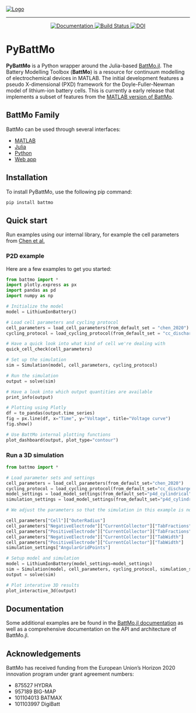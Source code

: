 [![Logo](https://github.com/BattMoTeam/visual-identity/blob/1bc87b07605d77fb3faa788c82f06ec2735ed31f/logos/battmo_logo_side.png)](https://github.com/BattMoTeam/BattMo.jl)

---

<p align="center">
  <a href="https://battmoteam.github.io/BattMo.jl/dev/manuals/pybattmo/installation">
    <img src="https://img.shields.io/badge/docs-dev-blue.svg" alt="Documentation">
  </a>
  <a href="https://github.com/battmoteam/PyBattMo/actions/workflows/CI.yml?query=branch%3Amain">
    <img src="https://github.com/battmoteam/BattMo.jl/actions/workflows/CI.yml/badge.svg?branch=main" alt="Build Status">
  </a>
  <a href="https://doi.org/10.5281/zenodo.17310497">
    <img src="https://zenodo.org/badge/1044330784.svg" alt="DOI">
  </a>
</p>

# PyBattMo

**PyBattMo** is a Python wrapper around the Julia-based [BattMo.jl](https://github.com/BattMoTeam/BattMo.jl). The Battery Modelling Toolbox (**BattMo**) is a resource for continuum modelling of electrochemical devices in MATLAB. The initial development features a pseudo X-dimensional (PXD) framework for the Doyle-Fuller-Newman model of lithium-ion battery cells. This is currently a early release that implements a subset of features from the [MATLAB version of BattMo](https://github.com/BattMoTeam/BattMo).

## BattMo Family

BattMo can be used through several interfaces:

- [MATLAB](https://github.com/BattMoTeam/BattMo)
- [Julia](https://github.com/BattMoTeam/BattMo.jl)
- [Python](https://github.com/BattMoTeam/PyBattMo)
- [Web app](https://app.batterymodel.com/)

## Installation

To install PyBattMo, use the following pip command:

```bash
pip install battmo
```

## Quick start

Run examples using our internal library, for example the cell parameters from [Chen et al.](https://doi.org/10.1149/1945-7111/ab9050)

### P2D example

Here are a few examples to get you started:

```python
from battmo import *
import plotly.express as px
import pandas as pd
import numpy as np

# Initialize the model
model = LithiumIonBattery()

# Load cell parameters and cycling protocol
cell_parameters = load_cell_parameters(from_default_set = "chen_2020")
cycling_protocol = load_cycling_protocol(from_default_set = "cc_discharge")

# Have a quick look into what kind of cell we're dealing with
quick_cell_check(cell_parameters)

# Set up the simulation
sim = Simulation(model, cell_parameters, cycling_protocol)

# Run the simulation
output = solve(sim)

# Have a look into which output quantities are available
print_info(output)

# Plotting using Plotly
df = to_pandas(output.time_series)
fig = px.line(df, x="Time", y="Voltage", title="Voltage curve")
fig.show()

# Use BattMo internal plotting functions
plot_dashboard(output, plot_type="contour")

```

### Run a 3D simulation

```python
from battmo import *

# Load parameter sets and settings
cell_parameters = load_cell_parameters(from_default_set="chen_2020")
cycling_protocol = load_cycling_protocol(from_default_set="cc_discharge")
model_settings = load_model_settings(from_default_set="p4d_cylindrical")
simulation_settings = load_model_settings(from_default_set="p4d_cylindrical")

# We adjust the parameters so that the simulation in this example is not too long

cell_parameters["Cell"]["OuterRadius"]                                   = 0.004
cell_parameters["NegativeElectrode"]["CurrentCollector"]["TabFractions"] = [0.5]
cell_parameters["PositiveElectrode"]["CurrentCollector"]["TabFractions"] = [0.5]
cell_parameters["NegativeElectrode"]["CurrentCollector"]["TabWidth"]     = 0.002
cell_parameters["PositiveElectrode"]["CurrentCollector"]["TabWidth"]     = 0.002
simulation_settings["AngularGridPoints"]                                 = 8

# Setup model and simulation
model = LithiumIonBattery(model_settings=model_settings)
sim = Simulation(model, cell_parameters, cycling_protocol, simulation_settings = simulation_settings)
output = solve(sim)

# Plot interative 3D results
plot_interactive_3d(output)
```

## Documentation

Some additional examples are be found in the [BattMo.jl documentation](https://battmoteam.github.io/BattMo.jl/dev/pybattmo/installation) as well as a comprehensive documentation on the API and architecture of BattMo.jl.

## Acknowledgements

BattMo has received funding from the European Union’s Horizon 2020 innovation program under grant agreement numbers:

- 875527 HYDRA
- 957189 BIG-MAP
- 101104013 BATMAX
- 101103997 DigiBatt
